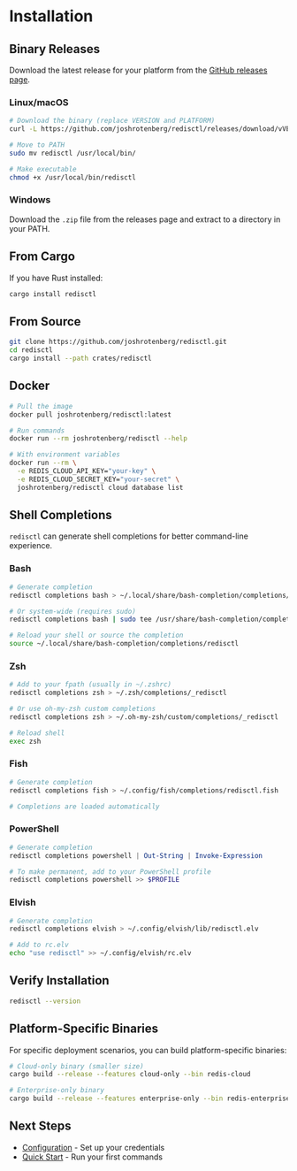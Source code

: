 # Installation

## Binary Releases

Download the latest release for your platform from the [GitHub releases page](https://github.com/joshrotenberg/redisctl/releases).

### Linux/macOS
```bash
# Download the binary (replace VERSION and PLATFORM)
curl -L https://github.com/joshrotenberg/redisctl/releases/download/vVERSION/redisctl-PLATFORM.tar.gz | tar xz

# Move to PATH
sudo mv redisctl /usr/local/bin/

# Make executable
chmod +x /usr/local/bin/redisctl
```

### Windows
Download the `.zip` file from the releases page and extract to a directory in your PATH.

## From Cargo

If you have Rust installed:

```bash
cargo install redisctl
```

## From Source

```bash
git clone https://github.com/joshrotenberg/redisctl.git
cd redisctl
cargo install --path crates/redisctl
```

## Docker

```bash
# Pull the image
docker pull joshrotenberg/redisctl:latest

# Run commands
docker run --rm joshrotenberg/redisctl --help

# With environment variables
docker run --rm \
  -e REDIS_CLOUD_API_KEY="your-key" \
  -e REDIS_CLOUD_SECRET_KEY="your-secret" \
  joshrotenberg/redisctl cloud database list
```

## Shell Completions

`redisctl` can generate shell completions for better command-line experience.

### Bash
```bash
# Generate completion
redisctl completions bash > ~/.local/share/bash-completion/completions/redisctl

# Or system-wide (requires sudo)
redisctl completions bash | sudo tee /usr/share/bash-completion/completions/redisctl

# Reload your shell or source the completion
source ~/.local/share/bash-completion/completions/redisctl
```

### Zsh
```bash
# Add to your fpath (usually in ~/.zshrc)
redisctl completions zsh > ~/.zsh/completions/_redisctl

# Or use oh-my-zsh custom completions
redisctl completions zsh > ~/.oh-my-zsh/custom/completions/_redisctl

# Reload shell
exec zsh
```

### Fish
```bash
# Generate completion
redisctl completions fish > ~/.config/fish/completions/redisctl.fish

# Completions are loaded automatically
```

### PowerShell
```powershell
# Generate completion
redisctl completions powershell | Out-String | Invoke-Expression

# To make permanent, add to your PowerShell profile
redisctl completions powershell >> $PROFILE
```

### Elvish
```bash
# Generate completion
redisctl completions elvish > ~/.config/elvish/lib/redisctl.elv

# Add to rc.elv
echo "use redisctl" >> ~/.config/elvish/rc.elv
```

## Verify Installation

```bash
redisctl --version
```

## Platform-Specific Binaries

For specific deployment scenarios, you can build platform-specific binaries:

```bash
# Cloud-only binary (smaller size)
cargo build --release --features cloud-only --bin redis-cloud

# Enterprise-only binary
cargo build --release --features enterprise-only --bin redis-enterprise
```

## Next Steps

- [Configuration](./configuration.md) - Set up your credentials
- [Quick Start](./quickstart.md) - Run your first commands